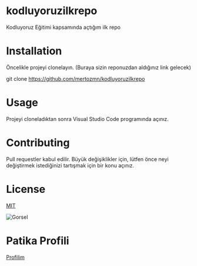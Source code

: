 # kodluyoruzilkrepo
Kodluyoruz Eğitimi kapsamında açtığım ilk repo
# Installation
Öncelikle projeyi clonelayın. (Buraya sizin reponuzdan aldığınız link gelecek)

git clone https://github.com/mertozmn/kodluyoruzilkrepo

# Usage
Projeyi cloneladıktan sonra Visual Studio Code programında açınız.
# Contributing
Pull requestler kabul edilir. Büyük değişiklikler için, lütfen önce neyi değiştirmek istediğinizi tartışmak için bir konu açınız.
# License
[MIT](https://choosealicense.com/licenses/mit/)

![Gorsel](https://cdn.pixabay.com/photo/2015/04/23/22/00/tree-736885_1280.jpg)
 
# Patika Profili
[Profilim](https://app.patika.dev/mertozmn)
